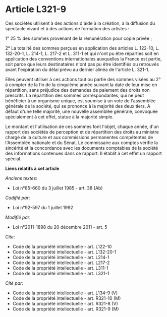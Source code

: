# Article L321-9

Ces sociétés utilisent à des actions d'aide à la création, à la diffusion du spectacle vivant et à des actions de formation
des artistes : 

1° 25 % des sommes provenant de la rémunération pour copie privée ; 

2° La totalité des sommes perçues en application des articles L. 122-10, L. 132-20-1, L. 214-1, L. 217-2 et L. 311-1 et qui
n'ont pu être réparties soit en application des conventions internationales auxquelles la France est partie, soit parce que
leurs destinataires n'ont pas pu être identifiés ou retrouvés avant l'expiration du délai prévu au dernier alinéa de
l'article L. 321-1. 

Elles peuvent utiliser à ces actions tout ou partie des sommes visées au 2° à compter de la fin de la cinquième année suivant
la date de leur mise en répartition, sans préjudice des demandes de paiement des droits non prescrits. La répartition des
sommes correspondantes, qui ne peut bénéficier à un organisme unique, est soumise à un vote de l'assemblée générale de la
société, qui se prononce à la majorité des deux tiers. A défaut d'une telle majorité, une nouvelle assemblée générale,
convoquée spécialement à cet effet, statue à la majorité simple. 

Le montant et l'utilisation de ces sommes font l'objet, chaque année, d'un rapport des sociétés de perception et de
répartition des droits au ministre chargé de la culture et aux commissions permanentes compétentes de l'Assemblée nationale
et du Sénat. Le commissaire aux comptes vérifie la sincérité et la concordance avec les documents comptables de la société
des informations contenues dans ce rapport. Il établit à cet effet un rapport spécial.

**Liens relatifs à cet article**

_Anciens textes_:

  - Loi n°85-660 du 3 juillet 1985 - art. 38 (Ab)

_Codifié par_:

  - Loi n°92-597 du 1 juillet 1992

_Modifié par_:

  - Loi n°2011-1898 du 20 décembre 2011 - art. 5

_Cite_:

  - Code de la propriété intellectuelle - art. L122-10
  - Code de la propriété intellectuelle - art. L132-20-1
  - Code de la propriété intellectuelle - art. L214-1
  - Code de la propriété intellectuelle - art. L217-2
  - Code de la propriété intellectuelle - art. L311-1
  - Code de la propriété intellectuelle - art. L321-1

_Cité par_:

  - Code de la propriété intellectuelle - art. L134-9 (V)
  - Code de la propriété intellectuelle - art. R321-10 (M)
  - Code de la propriété intellectuelle - art. R321-8 (V)
  - Code de la propriété intellectuelle - art. R321-9 (M)
